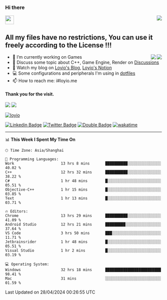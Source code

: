 <h3 align="left">Hi there</h3>
<img src='https://em-content.zobj.net/source/animated-noto-color-emoji/356/waving-hand_light-skin-tone_1f44b-1f3fb_1f3fb.gif' width='28' />
<a align="right" href="https://github.com/loyio/loyio/blob/master/STAR/README.md"><img align="right" src="https://img.shields.io/badge/LOYIO-STAR-green" /></a>

## All my files have no restrictions, You can use it freely according to the License !!!

<a href="https://github.com/loyio#gh-light-mode-only">
     <img align="right"  src="https://loy-readme.vercel.app/api/top-langs/?username=loyio&langs_count=6&hide=css,html,jupyter%20notebook" />
</a>

<a href="https://github.com/loyio#gh-dark-mode-only">
  <img align="right"  src="https://loy-readme.vercel.app/api/top-langs/?username=loyio&langs_count=6&theme=slateorange&hide=css,html,jupyter%20notebook" />
</a>



- 🔭 I’m currently working on Games
- 💬 Discuss some topic about C++, Game Engine, Render on [Discussions](https://github.com/loyio/loyio/discussions)
- 📔 Watch my blog on [Loyio's Blog](https://loyio.me), [Loyio's Notion](https://loyio.notion.site/loyio/Loyio-s-Dashboard-2f56bd29222a445ea9d9e8802a1ac83b)
- 💻 Some configurations and peripherals I'm using in [dotfiles](https://github.com/loyio/dotfiles)
- 📫 How to reach me: i#loyio.me


#### Thank you for the visit.
<img src="http://profile-counter.glitch.me/loyio/count.svg" />

<img src="https://loy-readme.vercel.app/api?username=loyio&show_icons=true&hide=stars&include_all_commits=true&hide_title=true&theme=slateorange" />

     

[![loyio](https://github-profile-trophy.vercel.app/?username=loyio&theme=onedark&column=4)](https://github.com/loyio)

[![Linkedin Badge](https://img.shields.io/badge/-@loyio-0077b5?style=flat-square&logo=Linkedin&logoColor=white&labelColor=0077b5&link=https://www.linkedin.com/in/loyio-hex-363172158/)](https://www.linkedin.com/in/loyio-hex-363172158/)
[![Twitter Badge](https://img.shields.io/badge/-@loyiome-000000?style=flat-square&labelColor=000000&logo=x&logoColor=white&link=https://twitter.com/loyiome)](https://twitter.com/loyiome)
[![Double Badge](https://img.shields.io/badge/@loyio-007722?style=flat&logo=Douban&logoColor=white)](https://www.douban.com/people/susmote)
[![wakatime](https://wakatime.com/badge/user/c0ddc104-5a20-41d1-ab9a-c4d9ea20a4d9.svg)](https://wakatime.com/@c0ddc104-5a20-41d1-ab9a-c4d9ea20a4d9)

-------
<!--START_SECTION:waka-->
📊 **This Week I Spent My Time On** 

```text
🕑︎ Time Zone: Asia/Shanghai

💬 Programming Languages: 
Work                     13 hrs 8 mins       ██████████░░░░░░░░░░░░░░░   40.02 % 
C++                      12 hrs 32 mins      ██████████░░░░░░░░░░░░░░░   38.22 % 
C#                       1 hr 48 mins        █░░░░░░░░░░░░░░░░░░░░░░░░   05.51 % 
Objective-C++            1 hr 15 mins        █░░░░░░░░░░░░░░░░░░░░░░░░   03.85 % 
Text                     1 hr 13 mins        █░░░░░░░░░░░░░░░░░░░░░░░░   03.71 % 

🔥 Editors: 
Chrome                   13 hrs 29 mins      ██████████░░░░░░░░░░░░░░░   41.09 % 
Android Studio           12 hrs 21 mins      █████████░░░░░░░░░░░░░░░░   37.64 % 
VS Code                  3 hrs 50 mins       ███░░░░░░░░░░░░░░░░░░░░░░   11.71 % 
Jetbrainsrider           1 hr 48 mins        █░░░░░░░░░░░░░░░░░░░░░░░░   05.51 % 
Visual Studio            1 hr 2 mins         █░░░░░░░░░░░░░░░░░░░░░░░░   03.19 % 

💻 Operating System: 
Windows                  32 hrs 18 mins      █████████████████████████   98.41 % 
Mac                      31 mins             ░░░░░░░░░░░░░░░░░░░░░░░░░   01.59 % 
```


 Last Updated on 28/04/2024 00:26:55 UTC
<!--END_SECTION:waka-->
